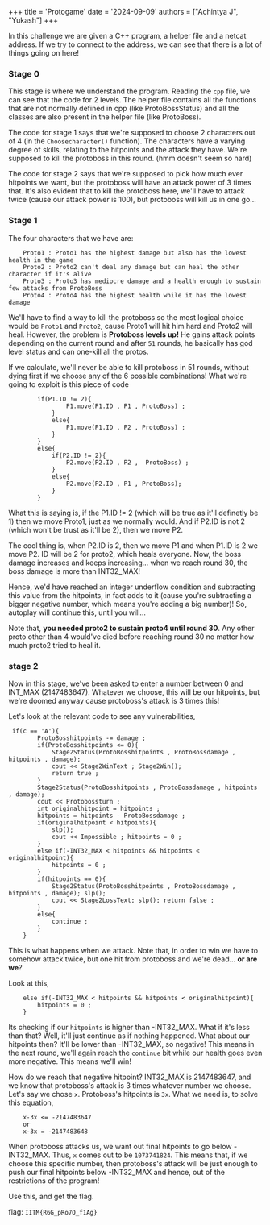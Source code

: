 +++
title = 'Protogame'
date = '2024-09-09'
authors = ["Achintya J", "Yukash"]
+++



In this challenge we are given a C++ program, a helper file and a netcat address. If we try to connect to the address, we can see that there is a lot of things going on here!

### Stage 0

This stage is where we understand the program. Reading the `cpp` file, we can see that the code for 2 levels. The helper file contains all the functions that are not normally defined in cpp (like ProtoBossStatus) and all the classes are also present in the helper file (like ProtoBoss).

The code for stage 1 says that we're supposed to choose 2 characters out of 4 (in the `Choosecharacter()` function). The characters have a varying degree of skills, relating to the hitpoints and the attack they have. We're supposed to kill the protoboss in this round. (hmm doesn't seem so hard)

The code for stage 2 says that we're supposed to pick how much ever hitpoints we want, but the protoboss will have an attack power of 3 times that. It's also evident that to kill the protoboss here, we'll have to attack twice (cause our attack power is 100), but protoboss will kill us in one go...

### Stage 1

The four characters that we have are:

		Proto1 : Proto1 has the highest damage but also has the lowest health in the game
		Proto2 : Proto2 can't deal any damage but can heal the other character if it's alive
		Proto3 : Proto3 has mediocre damage and a health enough to sustain few attacks from ProtoBoss
		Proto4 : Proto4 has the highest health while it has the lowest damage

We'll have to find a way to kill the protoboss so the most logical choice would be `Proto1` and `Proto2`, cause Proto1 will hit him hard and Proto2 will heal. However, the problem is **Protoboss levels up!** He gains attack points depending on the current round and after `51` rounds, he basically has god level status and can one-kill all the protos.

If we calculate, we'll never be able to kill protoboss in 51 rounds, without dying first if we choose any of the 6 possible combinations! What we're going to exploit is this piece of code

           	if(P1.ID != 2){
                    P1.move(P1.ID , P1 , ProtoBoss) ;
                }
                else{
                    P1.move(P1.ID , P2 , ProtoBoss) ;
                }
            }
            else{
                if(P2.ID != 2){
                    P2.move(P2.ID , P2 ,  ProtoBoss) ;
                }
                else{
                    P2.move(P2.ID , P1 , ProtoBoss);
                }
            }

What this is saying is, if the P1.ID != 2 (which will be true as it'll definetly be 1) then we move Proto1, just as we normally would. And if P2.ID is not 2 (which won't be trust as it'll be 2), then we move P2.

The cool thing is, when P2.ID is 2, then we move P1 and when P1.ID is 2 we move P2. ID will be 2 for proto2, which heals everyone. Now, the boss damage increases and keeps increasing... when we reach round 30, the boss damage is more than INT32_MAX! 

Hence, we'd have reached an integer underflow condition and subtracting this value from the hitpoints, in fact adds to it (cause you're subtracting a bigger negative number, which means you're adding a big number)! So, autoplay will continue this, until you will...

Note that, __you needed proto2 to sustain proto4 until round 30__. Any other proto other than 4 would've died before reaching round 30 no matter how much proto2 tried to heal it.


### stage 2

Now in this stage, we've been asked to enter a number between 0 and INT_MAX (2147483647). Whatever we choose, this will be our hitpoints, but we're doomed anyway cause protoboss's attack is 3 times this!

Let's look at the relevant code to see any vulnerabilities,

     if(c == 'A'){
            ProtoBosshitpoints -= damage ;
            if(ProtoBosshitpoints <= 0){
                Stage2Status(ProtoBosshitpoints , ProtoBossdamage , hitpoints , damage);
                cout << Stage2WinText ; Stage2Win();
                return true ;
            }
            Stage2Status(ProtoBosshitpoints , ProtoBossdamage , hitpoints , damage); 
            cout << Protobossturn ; 
            int originalhitpoint = hitpoints ;
            hitpoints = hitpoints - ProtoBossdamage ;           
            if(originalhitpoint < hitpoints){
                slp();
                cout << Impossible ; hitpoints = 0 ;         
            }     
            else if(-INT32_MAX < hitpoints && hitpoints < originalhitpoint){
                hitpoints = 0 ;
            }       
            if(hitpoints == 0){
                Stage2Status(ProtoBosshitpoints , ProtoBossdamage , hitpoints , damage); slp();
                cout << Stage2LossText; slp(); return false ;
            }
            else{
                continue ;
            }
        }

This is what happens when we attack. Note that, in order to win we have to somehow attack twice, but one hit from protoboss and we're dead... **or are we**?

Look at this,

		else if(-INT32_MAX < hitpoints && hitpoints < originalhitpoint){
			hitpoints = 0 ;
		}       


Its checking if our `hitpoints` is higher than -INT32_MAX. What if it's less than that? Well, it'll just continue as if nothing happened. What about our hitpoints then? It'll be lower than -INT32_MAX, so negative! This means in the next round, we'll again reach the `continue` bit while our health goes even more negative. This means we'll win!

How do we reach that negative hitpoint? INT32_MAX is 2147483647, and we know that protoboss's attack is 3 times whatever number we choose. Let's say we chose `x`. Protoboss's hitpoints is `3x`. What we need is, to solve this equation,

		x-3x <= -2147483647
		or
		x-3x = -2147483648

When protoboss attacks us, we want out final hitpoints to go below -INT32_MAX. Thus, `x` comes out to be `1073741824`. This means that, if we choose this specific number, then protoboss's attack will be just enough to push our final hitpoints below -INT32_MAX and hence, out of the restrictions of the program!

Use this, and get the flag.

flag: `IITM{R6G_pRo7O_f1Ag}` 
